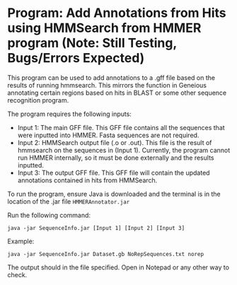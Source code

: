 # Program: Add Annotations from Hits using HMMSearch from HMMER program (Note: Still Testing, Bugs/Errors Expected)

This program can be used to add annotations to a .gff file based on the results of running hmmsearch. This mirrors the function in Geneious annotating certain regions based on hits in BLAST or some other sequence recognition program. 

The program requires the following inputs:
- Input 1: The main GFF file. This GFF file contains all the sequences that were inputted into HMMER. Fasta sequences are not required.
- Input 2: HMMSearch output file (.o or .out). This file is the result of hmmsearch on the sequences in (Input 1). Currently, the program cannot run HMMER internally, so it must be done externally and the results inputted.
- Input 3: The output GFF file. This GFF file will contain the updated annotations contained in hits from HMMSearch.

To run the program, ensure Java is downloaded and the terminal is in the location of the .jar file ```HMMERAnnotator.jar```

Run the following command: 
```
java -jar SequenceInfo.jar [Input 1] [Input 2] [Input 3]
```
Example: 
```
java -jar SequenceInfo.jar Dataset.gb NoRepSequences.txt norep
```
The output should in the file specified. Open in Notepad or any other way to check.
